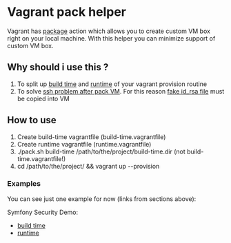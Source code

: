# Vagrant pack helper #

Vagrant has [package](https://www.vagrantup.com/docs/cli/package.html) action which allows you to create custom VM box right on your local machine. With this helper you can minimize support of custom VM box.

## Why should i use this ? ##

1. To split up [build time](https://github.com/hanovruslan/sf-demo-security/blob/master/vagrant/sf-demo-pack.vagrantfile) and [runtime](https://github.com/hanovruslan/sf-demo-security/blob/master/vagrant/sf-demo.vagrantfile) of your vagrant provision routine
2. To solve [ssh problem after pack VM](https://github.com/mitchellh/vagrant/issues/5186). For this reason [fake id_rsa file](./fake-id_rsa) must be copied into VM

## How to use ##

1. Create build-time vagrantfile (build-time.vagrantfile)
1. Create runtime vagrantfile (runtime.vagrantfile)
1. ./pack.sh build-time /path/to/the/project/build-time.dir (not build-time.vagrantfile!)
1. cd /path/to/the/project/ && vagrant up --provision

### Examples ###

You can see just one example for now (links from sections above):

Symfony Security Demo:

* [build time](https://github.com/hanovruslan/sf-demo-security/blob/master/vagrant/sf-demo-pack.vagrantfile)
* [runtime](https://github.com/hanovruslan/sf-demo-security/blob/master/vagrant/sf-demo.vagrantfile)
